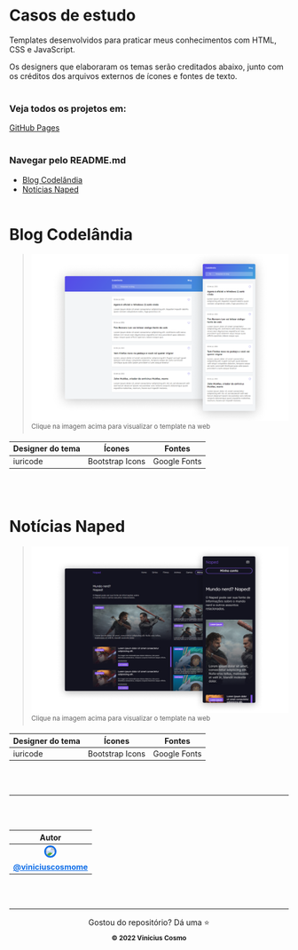 # Casos de estudo

Templates desenvolvidos para praticar meus conhecimentos com HTML, CSS e JavaScript.

Os designers que elaboraram os temas serão creditados abaixo, junto com os créditos dos arquivos externos de ícones e fontes de texto.
<br /><br />

### Veja todos os projetos em:
[GitHub Pages](https://viniciuscosmome.github.io/casos-de-estudo/)
<br /><br />

### Navegar pelo README.md
* [Blog Codelândia](#blog-codelândia)
* [Notícias Naped](#notícias-naped)
<br /><br />


# Blog Codelândia
>[![Blog Codelândia](assets/images/blog_codelandia.png)](https://viniciuscosmome.github.io/casos-de-estudo/learning/blog_codelandia/)
<sup  align=center>Clique na imagem acima para visualizar o template na web</sup>

<table align=center>
    <thead>
        <tr>
            <th>Designer do tema</th>
            <th>Ícones</th>
            <th>Fontes</th>
        </tr>
    </thead>
    <tbody>
        <tr>
            <td>iuricode</td>
            <td>Bootstrap Icons</td>
            <td>Google Fonts</td>
        </tr>
    </tbody>
</table>
<br /><br />

# Notícias Naped
>[![Notícias Naped](assets/images/noticias_naped.png)](https://viniciuscosmome.github.io/casos-de-estudo/learning/noticias_naped/)
<sup align=center>Clique na imagem acima para visualizar o template na web</sup>

<table align=center>
    <thead>
        <tr>
            <th>Designer do tema</th>
            <th>Ícones</th>
            <th>Fontes</th>
        </tr>
    </thead>
    <tbody>
        <tr>
            <td>iuricode</td>
            <td>Bootstrap Icons</td>
            <td>Google Fonts</td>
        </tr>
    </tbody>
</table>
<br /><br />

<hr />
<br /><br />

<table>
    <thead>
        <tr>
            <th align=center>Autor</th>
        </tr>
    </thead>
    <tbody>
        <tr>
            <td align=center>
                <a href="https://github.com/viniciuscosmome">
                    <img
                        width="125"
                        src="https://avatars.githubusercontent.com/u/48590313?v=4"
                        style="max-width:100%;border-radius:50%;border:3px solid rgb(15, 110, 232);">
                </a>
            </td>
        </tr>
        <tr>
            <td align=center>
                <a
                    href="https://github.com/viniciuscosmome"
                    style="color: rgb(15, 110, 232);">
                    <strong>@viniciuscosmome</strong>
                </a>
            </td>
        </tr>
    </tbody>
</table>

<br><br>

<hr />

<p align=center>
    Gostou do repositório? Dá uma ⭐
    <br />
    <sub>
        <strong>&copy; 2022 Vinicius Cosmo</strong>
    </sub>
</p>